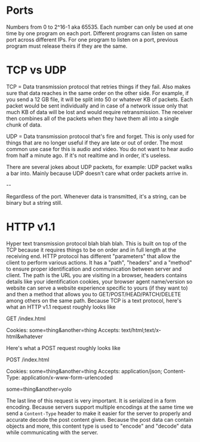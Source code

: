 # Ports

Numbers from 0 to 2^16-1 aka 65535. Each number can only be used at one time by one program on each port. Different programs can listen on same port across different IPs.
For one program to listen on a port, previous program must release theirs if they are the same.

# TCP vs UDP
TCP = Data transmission protocol that retries things if they fail. Also makes sure that data reaches in the same order on the other side. For example, if you send a 12 GB file, it will be split into 50 or whatever KB of packets. Each packet would be sent individually and in case of a network issue only that much KB of data will be lost and would require retransmission. The receiver then combines all of the packets when they have them all into a single chunk of data.

UDP = Data transmission protocol that's fire and forget. This is only used for things that are no longer useful if they are late or out of order. The most common use case for this is audio and video. You do not want to hear audio from half a minute ago. If it's not realtime and in order, it's useless.

There are several jokes about UDP packets, for example: UDP packet walks a bar into. Mainly because UDP doesn't care what order packets arrive in.

--

Regardless of the port. Whenever data is transmitted, it's a string, can be binary but a string still.

# HTTP v1.1
Hyper text transmission protocol blah blah blah. This is built on top of the TCP because it requires things to be on order and in full length at the receiving end.
HTTP protocol has different "parameters" that allow the client to perform various actions. It has a "path", "headers" and a "method" to ensure proper identification and communication between server and client.
The path is the URL you are visiting in a browser, headers contains details like your identification cookies, your browser agent name/version so website can serve a website experience specific to yours (if they want to) and then a method that allows you to GET/POST/HEAD/PATCH/DELETE among others on the same path.
Because TCP is a text protocol, here's what an HTTP v1.1 request roughly looks like

GET /index.html

Cookies: some=thing&another=thing
Accepts: text/html;text/x-html&whatever


Here's what a POST request roughly looks like

POST /index.html

Cookies: some=thing&another=thing
Accepts: application/json;
Content-Type: application/x-www-form-urlencoded

some=thing&another=yolo

The last line of this request is very important. It is serialized in a form encoding. Because servers support multiple encodings at the same time we send a `Content-Type` header to make it easier for the server to properly and accurate decode the post content given. Because the post data can contain objects and more, this content type is used to "encode" and "decode" data while communicating with the server.
